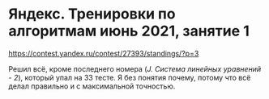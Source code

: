 # Яндекс. Тренировки по алгоритмам июнь 2021, занятие 1

https://contest.yandex.ru/contest/27393/standings/?p=3

Решил всё, кроме последнего номера (_J. Система линейных уравнений - 2_), который упал на 33 тесте. Я без понятия почему, потому что всё делал правильно и с максимальной точностью.